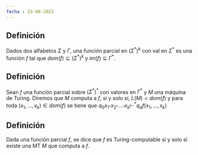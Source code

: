 ```yaml
---
fecha : 23-08-2023
---
```

## Definición
Dados dos alfabetos $\Sigma$ y $\Gamma$, una función parcial en $(\Sigma^*)^k$ con val en $\Sigma^*$ es una función $f$ tal que $dom(f) \subseteq (\Sigma^{*})^{k}$ y $im(f) \subseteq \Gamma^{*}$.

## Definición
Sean $f$ una función parcial sobre $(\Sigma^*)^*$ con valores en $\Gamma^*$ y $M$ una máquina de Turing.
Diremos que $M$ computa a $f$, sí y solo sí, $L(M) = dom(f)$ y para toda $(x_{1},...,x_{k}) \in dom(f)$ se tiene que $q_{0}x_{1}\square x_{2}\square ... \square x_{k} \vdash^{*} q_af(x_{1},...,x_{k})$   
## Definición
Dada una función parcial $f$, se dice que $f$ es Turing-computable sí y solo sí existe una MT $M$ que computa a $f$.
